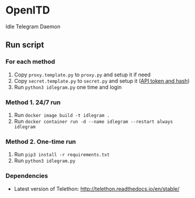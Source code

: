 # OpenITD
Idle Telegram Daemon

## Run script

### For each method
1. Copy `proxy.template.py` to `proxy.py` and setup it if need
2. Copy `secret.template.py` to `secret.py` and setup it ([API token and hash](https://core.telegram.org/api/obtaining_api_id))
3. Run `python3 idlegram.py` one time and login

### Method 1. 24/7 run
1. Run `docker image build -t idlegram .`
2. Run `docker container run -d --name idlegram --restart always idlegram`

### Method 2. One-time run
1. Run `pip3 install -r requirements.txt`
2. Run `python3 idlegram.py`

### Dependencies
* Latest version of Telethon: http://telethon.readthedocs.io/en/stable/
